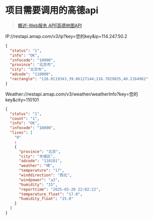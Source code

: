 # 项目需要调用的高德api

> [概述-Web服务 API|高德地图API](https://lbs.amap.com/api/webservice/summary)

IP://restapi.amap.com/v3/ip?key=您的key&ip=114.247.50.2

```json
{
  "status": "1",
  "info": "OK",
  "infocode": "10000",
  "province": "北京市",
  "city": "北京市",
  "adcode": "110000",
  "rectangle": "116.0119343,39.66127144;116.7829835,40.2164962"
}
```

Weather://restapi.amap.com/v3/weather/weatherInfo?key=您的 key&city=110101

```json
{
  "status": "1",
  "count": "1",
  "info": "OK",
  "infocode": "10000",
  "lives": [
    "0"
    :
    {
      "province": "北京",
      "city": "东城区",
      "adcode": "110101",
      "weather": "晴",
      "temperature": "17",
      "winddirection": "西北",
      "windpower": "≤3",
      "humidity": "15",
      "reporttime": "2025-03-20 22:02:22",
      "temperature_float": "17.0",
      "humidity_float": "15.0"
    }
  ]
}
```



